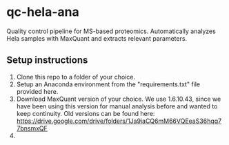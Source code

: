 # qc-hela-ana
 Quality control pipeline for MS-based proteomics. Automatically analyzes Hela samples with MaxQuant and extracts relevant parameters.

## Setup instructions
1. Clone this repo to a folder of your choice. 
2. Setup an Anaconda environment from the "requirements.txt" file provided here.
3. Download MaxQuant version of your choice. We use 1.6.10.43, since we have been using this version for manual analysis before and wanted to keep continuity. Old versions can be found here: https://drive.google.com/drive/folders/1Ja9iaCQ6mM66VQEeaS36hqq77bnsmxQF
4. 
